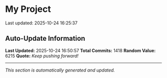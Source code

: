 # My Project


Last updated: 2025-10-24 16:25:37

















































































































































































































































































































































































































































































































































































































































































































































































































































































































































































































































































































































































































































































































































































































































































































































































































































































































































































































































































## Auto-Update Information

**Last Updated:** 2025-10-24 16:50:57
**Total Commits:** 1418
**Random Value:** 6215
**Quote:** _Keep pushing forward!_

---
_This section is automatically generated and updated._